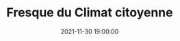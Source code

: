 ---
title: "Fresque du Climat citoyenne"
date: 2021-11-30 19:00:00
location: Hôtel Pasteur, Rennes
draft: false
---